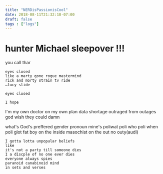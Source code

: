 ```yaml
---
title: "NERDisPassionisCool"
date: 2018-08-11T21:32:18-07:00
draft: false
tags : ["logs"]
---
```


# hunter Michael sleepover !!!  


you call thar
```
eyes closed
like a marty gone rogue mastermind
rick and morty strain tv ride
…lucy slide

eyes closed

I hope
```
I'm my own doctor
on my own plan
data shortage
outraged from outages
god wish they could damn

what's God's preffered gender pronoun
mine's poliwat
poli who poli when poli glot
fat boy on the inside
masochist on the out
no outy(audi)


```
I gotta lotta unpopular beliefs
like
it's not a party till someone dies  
I a discple of no one ever dies
everyone always spies
paranoid canabinoid mind
in sets and verses  
```
